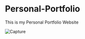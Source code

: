 # Personal-Portfolio
This is my Personal Portfolio Website

![Capture](https://github.com/Dhruvpandey08/Personal-Portfolio/assets/87525399/a3ff5d16-23db-457b-bc3d-fad7f506b085)

